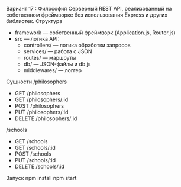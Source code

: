 Вариант 17 : Философия
Серверный REST API, реализованный на собственном фреймворке без использования Express и других библиотек.
 Структура
- framework — собственный фреймворк (Application.js, Router.js)
- src — логика API:
  - controllers/ — логика обработки запросов
  - services/ — работа с JSON
  - routes/ — маршруты
  - db/ — JSON-файлы и db.js
  - middlewares/ — логгер

 Сущности
/philosophers
- GET /philosophers
- GET /philosophers/:id
- POST /philosophers
- PUT /philosophers/:id
- DELETE /philosophers/:id

/schools
- GET /schools
- GET /schools/:id
- POST /schools
- PUT /schools/:id
- DELETE /schools/:id

 Запуск
npm install
npm start

